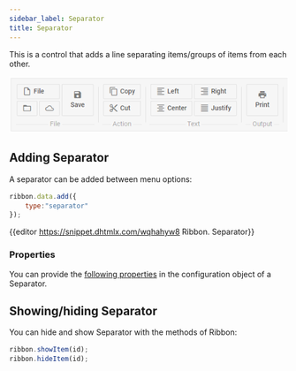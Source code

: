 ```yaml
---
sidebar_label: Separator
title: Separator
---          
```


This is a control that adds a line separating items/groups of items from each other.

![DHX Ribbon with separators](../assets/ribbon/separator.png)

## Adding Separator 

A separator can be added between menu options:

~~~js
ribbon.data.add({
    type:"separator"
});
~~~

{{editor	 https://snippet.dhtmlx.com/wqhahyw8	Ribbon. Separator}}

### Properties

You can provide the [following properties](ribbon/api/api_separator_properties.md) in the configuration object of a Separator.

## Showing/hiding Separator

You can hide and show Separator with the methods of Ribbon:

~~~js
ribbon.showItem(id);
ribbon.hideItem(id);
~~~

